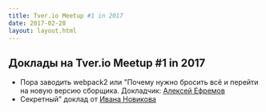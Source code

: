 ```yaml
---
title: Tver.io Meetup #1 in 2017
date: 2017-02-28
layout: layout.html
---
```

## Доклады на Tver.io Meetup #1 in 2017

- Пора заводить webpack2 или "Почему нужно бросить всё и перейти на новую версию сборщика. Докладчик: [Алексей Ефремов](https://github.com/lexich)
- Секретный" доклад от [Ивана Новикова](https://github.com/jonny-novikov)
